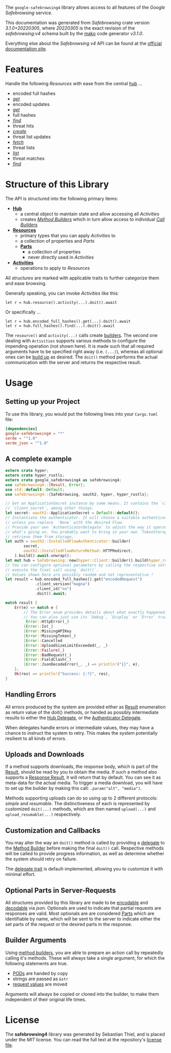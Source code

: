 <!---
DO NOT EDIT !
This file was generated automatically from 'src/mako/api/README.md.mako'
DO NOT EDIT !
-->
The `google-safebrowsing4` library allows access to all features of the *Google Safebrowsing* service.

This documentation was generated from *Safebrowsing* crate version *3.1.0+20220305*, where *20220305* is the exact revision of the *safebrowsing:v4* schema built by the [mako](http://www.makotemplates.org/) code generator *v3.1.0*.

Everything else about the *Safebrowsing* *v4* API can be found at the
[official documentation site](https://developers.google.com/safe-browsing/).
# Features

Handle the following *Resources* with ease from the central [hub](https://docs.rs/google-safebrowsing4/3.1.0+20220305/google_safebrowsing4/Safebrowsing) ... 

* encoded full hashes
 * [*get*](https://docs.rs/google-safebrowsing4/3.1.0+20220305/google_safebrowsing4/api::EncodedFullHasheGetCall)
* encoded updates
 * [*get*](https://docs.rs/google-safebrowsing4/3.1.0+20220305/google_safebrowsing4/api::EncodedUpdateGetCall)
* full hashes
 * [*find*](https://docs.rs/google-safebrowsing4/3.1.0+20220305/google_safebrowsing4/api::FullHasheFindCall)
* threat hits
 * [*create*](https://docs.rs/google-safebrowsing4/3.1.0+20220305/google_safebrowsing4/api::ThreatHitCreateCall)
* threat list updates
 * [*fetch*](https://docs.rs/google-safebrowsing4/3.1.0+20220305/google_safebrowsing4/api::ThreatListUpdateFetchCall)
* threat lists
 * [*list*](https://docs.rs/google-safebrowsing4/3.1.0+20220305/google_safebrowsing4/api::ThreatListListCall)
* threat matches
 * [*find*](https://docs.rs/google-safebrowsing4/3.1.0+20220305/google_safebrowsing4/api::ThreatMatcheFindCall)




# Structure of this Library

The API is structured into the following primary items:

* **[Hub](https://docs.rs/google-safebrowsing4/3.1.0+20220305/google_safebrowsing4/Safebrowsing)**
    * a central object to maintain state and allow accessing all *Activities*
    * creates [*Method Builders*](https://docs.rs/google-safebrowsing4/3.1.0+20220305/google_safebrowsing4/client::MethodsBuilder) which in turn
      allow access to individual [*Call Builders*](https://docs.rs/google-safebrowsing4/3.1.0+20220305/google_safebrowsing4/client::CallBuilder)
* **[Resources](https://docs.rs/google-safebrowsing4/3.1.0+20220305/google_safebrowsing4/client::Resource)**
    * primary types that you can apply *Activities* to
    * a collection of properties and *Parts*
    * **[Parts](https://docs.rs/google-safebrowsing4/3.1.0+20220305/google_safebrowsing4/client::Part)**
        * a collection of properties
        * never directly used in *Activities*
* **[Activities](https://docs.rs/google-safebrowsing4/3.1.0+20220305/google_safebrowsing4/client::CallBuilder)**
    * operations to apply to *Resources*

All *structures* are marked with applicable traits to further categorize them and ease browsing.

Generally speaking, you can invoke *Activities* like this:

```Rust,ignore
let r = hub.resource().activity(...).doit().await
```

Or specifically ...

```ignore
let r = hub.encoded_full_hashes().get(...).doit().await
let r = hub.full_hashes().find(...).doit().await
```

The `resource()` and `activity(...)` calls create [builders][builder-pattern]. The second one dealing with `Activities` 
supports various methods to configure the impending operation (not shown here). It is made such that all required arguments have to be 
specified right away (i.e. `(...)`), whereas all optional ones can be [build up][builder-pattern] as desired.
The `doit()` method performs the actual communication with the server and returns the respective result.

# Usage

## Setting up your Project

To use this library, you would put the following lines into your `Cargo.toml` file:

```toml
[dependencies]
google-safebrowsing4 = "*"
serde = "^1.0"
serde_json = "^1.0"
```

## A complete example

```Rust
extern crate hyper;
extern crate hyper_rustls;
extern crate google_safebrowsing4 as safebrowsing4;
use safebrowsing4::{Result, Error};
use std::default::Default;
use safebrowsing4::{Safebrowsing, oauth2, hyper, hyper_rustls};

// Get an ApplicationSecret instance by some means. It contains the `client_id` and 
// `client_secret`, among other things.
let secret: oauth2::ApplicationSecret = Default::default();
// Instantiate the authenticator. It will choose a suitable authentication flow for you, 
// unless you replace  `None` with the desired Flow.
// Provide your own `AuthenticatorDelegate` to adjust the way it operates and get feedback about 
// what's going on. You probably want to bring in your own `TokenStorage` to persist tokens and
// retrieve them from storage.
let auth = oauth2::InstalledFlowAuthenticator::builder(
        secret,
        oauth2::InstalledFlowReturnMethod::HTTPRedirect,
    ).build().await.unwrap();
let mut hub = Safebrowsing::new(hyper::Client::builder().build(hyper_rustls::HttpsConnector::with_native_roots().https_or_http().enable_http1().enable_http2().build()), auth);
// You can configure optional parameters by calling the respective setters at will, and
// execute the final call using `doit()`.
// Values shown here are possibly random and not representative !
let result = hub.encoded_full_hashes().get("encodedRequest")
             .client_version("magna")
             .client_id("no")
             .doit().await;

match result {
    Err(e) => match e {
        // The Error enum provides details about what exactly happened.
        // You can also just use its `Debug`, `Display` or `Error` traits
         Error::HttpError(_)
        |Error::Io(_)
        |Error::MissingAPIKey
        |Error::MissingToken(_)
        |Error::Cancelled
        |Error::UploadSizeLimitExceeded(_, _)
        |Error::Failure(_)
        |Error::BadRequest(_)
        |Error::FieldClash(_)
        |Error::JsonDecodeError(_, _) => println!("{}", e),
    },
    Ok(res) => println!("Success: {:?}", res),
}

```
## Handling Errors

All errors produced by the system are provided either as [Result](https://docs.rs/google-safebrowsing4/3.1.0+20220305/google_safebrowsing4/client::Result) enumeration as return value of
the doit() methods, or handed as possibly intermediate results to either the 
[Hub Delegate](https://docs.rs/google-safebrowsing4/3.1.0+20220305/google_safebrowsing4/client::Delegate), or the [Authenticator Delegate](https://docs.rs/yup-oauth2/*/yup_oauth2/trait.AuthenticatorDelegate.html).

When delegates handle errors or intermediate values, they may have a chance to instruct the system to retry. This 
makes the system potentially resilient to all kinds of errors.

## Uploads and Downloads
If a method supports downloads, the response body, which is part of the [Result](https://docs.rs/google-safebrowsing4/3.1.0+20220305/google_safebrowsing4/client::Result), should be
read by you to obtain the media.
If such a method also supports a [Response Result](https://docs.rs/google-safebrowsing4/3.1.0+20220305/google_safebrowsing4/client::ResponseResult), it will return that by default.
You can see it as meta-data for the actual media. To trigger a media download, you will have to set up the builder by making
this call: `.param("alt", "media")`.

Methods supporting uploads can do so using up to 2 different protocols: 
*simple* and *resumable*. The distinctiveness of each is represented by customized 
`doit(...)` methods, which are then named `upload(...)` and `upload_resumable(...)` respectively.

## Customization and Callbacks

You may alter the way an `doit()` method is called by providing a [delegate](https://docs.rs/google-safebrowsing4/3.1.0+20220305/google_safebrowsing4/client::Delegate) to the 
[Method Builder](https://docs.rs/google-safebrowsing4/3.1.0+20220305/google_safebrowsing4/client::CallBuilder) before making the final `doit()` call. 
Respective methods will be called to provide progress information, as well as determine whether the system should 
retry on failure.

The [delegate trait](https://docs.rs/google-safebrowsing4/3.1.0+20220305/google_safebrowsing4/client::Delegate) is default-implemented, allowing you to customize it with minimal effort.

## Optional Parts in Server-Requests

All structures provided by this library are made to be [encodable](https://docs.rs/google-safebrowsing4/3.1.0+20220305/google_safebrowsing4/client::RequestValue) and 
[decodable](https://docs.rs/google-safebrowsing4/3.1.0+20220305/google_safebrowsing4/client::ResponseResult) via *json*. Optionals are used to indicate that partial requests are responses 
are valid.
Most optionals are are considered [Parts](https://docs.rs/google-safebrowsing4/3.1.0+20220305/google_safebrowsing4/client::Part) which are identifiable by name, which will be sent to 
the server to indicate either the set parts of the request or the desired parts in the response.

## Builder Arguments

Using [method builders](https://docs.rs/google-safebrowsing4/3.1.0+20220305/google_safebrowsing4/client::CallBuilder), you are able to prepare an action call by repeatedly calling it's methods.
These will always take a single argument, for which the following statements are true.

* [PODs][wiki-pod] are handed by copy
* strings are passed as `&str`
* [request values](https://docs.rs/google-safebrowsing4/3.1.0+20220305/google_safebrowsing4/client::RequestValue) are moved

Arguments will always be copied or cloned into the builder, to make them independent of their original life times.

[wiki-pod]: http://en.wikipedia.org/wiki/Plain_old_data_structure
[builder-pattern]: http://en.wikipedia.org/wiki/Builder_pattern
[google-go-api]: https://github.com/google/google-api-go-client

# License
The **safebrowsing4** library was generated by Sebastian Thiel, and is placed 
under the *MIT* license.
You can read the full text at the repository's [license file][repo-license].

[repo-license]: https://github.com/Byron/google-apis-rsblob/main/LICENSE.md
